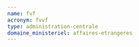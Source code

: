 ```yaml
---
name: fvf
acronym: fvvf
type: administration-centrale
domaine_ministeriel: affaires-etrangeres
---
```

